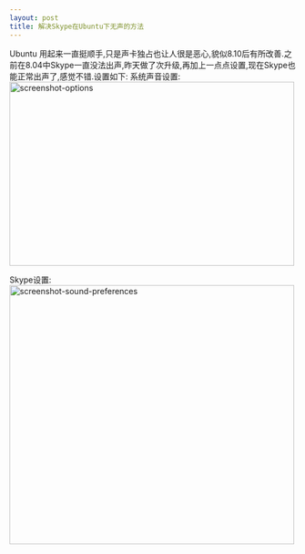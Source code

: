 ```yaml
---
layout: post
title: 解决Skype在Ubuntu下无声的方法
---
```


Ubuntu 用起来一直挺顺手,只是声卡独占也让人很是恶心,貌似8.10后有所改善.之前在8.04中Skype一直没法出声,昨天做了次升级,再加上一点点设置,现在Skype也能正常出声了,感觉不错.设置如下:
系统声音设置:
<a href="http://www.flickr.com/photos/raecoo/4076063833/" title="Flickr 上 Raecoo 的 screenshot-options"><img src="http://farm3.static.flickr.com/2602/4076063833_07f0239b21.jpg" width="500" height="323" alt="screenshot-options" /></a>
<!--more-->
Skype设置:
<a href="http://www.flickr.com/photos/raecoo/4076817370/" title="Flickr 上 Raecoo 的 screenshot-sound-preferences"><img src="http://farm3.static.flickr.com/2592/4076817370_8e2f151040.jpg" width="500" height="455" alt="screenshot-sound-preferences" /></a>
